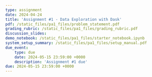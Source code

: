 ```yaml
---
type: assignment
date: 2024-04-24
title: 'Assignment #1 - Data Exploration with Dask'
pdf: /static_files/pa1_files/problem_statement.pdf
grading_rubric: /static_files/pa1_files/grading_rubric.pdf
discussion_slides: 
demo_notebook: /static_files/pa1_files/starter_notebook.ipynb
system_setup_summary: /static_files/pa1_files/setup_manual.pdf
due_event: 
    type: due
    date: 2024-05-15 23:59:00 +0000
    description: 'Assignment #1 due'
due: 2024-05-15 23:59:00 +0000
---
```

